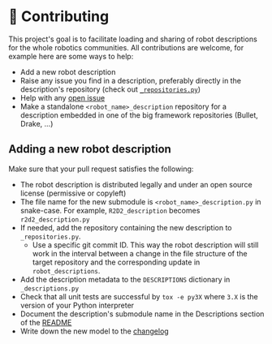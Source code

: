 # 👷 Contributing

This project's goal is to facilitate loading and sharing of robot descriptions for the whole robotics communities. All contributions are welcome, for example here are some ways to help:

- Add a new robot description
- Raise any issue you find in a description, preferably directly in the description's repository (check out [`_repositories.py`](https://github.com/stephane-caron/robot_descriptions.py/blob/master/robot_descriptions/_repositories.py))
- Help with any [open issue](https://github.com/stephane-caron/robot_descriptions.py/issues?q=is%3Aissue+is%3Aopen)
- Make a standalone ``<robot_name>_description`` repository for a description embedded in one of the big framework repositories (Bullet, Drake, ...)

## Adding a new robot description

Make sure that your pull request satisfies the following:

- The robot description is distributed legally and under an open source license (permissive or copyleft)
- The file name for the new submodule is ``<robot_name>_description.py`` in snake-case. For example, ``R2D2_description`` becomes ``r2d2_description.py``
- If needed, add the repository containing the new description to ``_repositories.py``.
    - Use a specific git commit ID. This way the robot description will still work in the interval between a change in the file structure of the target repository and the corresponding update in `robot_descriptions`.
- Add the description metadata to the ``DESCRIPTIONS`` dictionary in ``_descriptions.py``
- Check that all unit tests are successful by ``tox -e py3X`` where ``3.X`` is the version of your Python interpreter
- Document the description's submodule name in the Descriptions section of the [README](README.md)
- Write down the new model to the [changelog](CHANGELOG.md)
